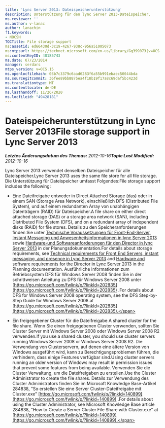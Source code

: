 ```yaml
---
title: 'Lync Server 2013: Dateispeicherunterstützung'
description: Unterstützung für den lync Server 2013-Dateispeicher.
ms.reviewer: ''
ms.author: v-lanac
author: lanachin
f1.keywords:
- NOCSH
TOCTitle: File storage support
ms:assetid: ed66430d-3c19-4267-938c-956a51005073
ms:mtpsurl: https://technet.microsoft.com/en-us/library/Gg399073(v=OCS.15)
ms:contentKeyID: 48185743
ms.date: 07/23/2014
manager: serdars
mtps_version: v=OCS.15
ms.openlocfilehash: 03b7c3379c6aad6283f6a55b991ebaec50044bda
ms.sourcegitcommit: 36fee89bb887bea4f18b19f17a8c69daf5bc423d
ms.translationtype: MT
ms.contentlocale: de-DE
ms.lasthandoff: 11/26/2020
ms.locfileid: "49428181"
---
```

# <a name="file-storage-support-in-lync-server-2013"></a><span data-ttu-id="a2ec3-103">Dateispeicherunterstützung in Lync Server 2013</span><span class="sxs-lookup"><span data-stu-id="a2ec3-103">File storage support in Lync Server 2013</span></span>

<div data-xmlns="http://www.w3.org/1999/xhtml">

<div class="topic" data-xmlns="http://www.w3.org/1999/xhtml" data-msxsl="urn:schemas-microsoft-com:xslt" data-cs="https://msdn.microsoft.com/">

<div data-asp="https://msdn2.microsoft.com/asp">



</div>

<div id="mainSection">

<div id="mainBody"><span data-ttu-id="a2ec3-104">

<span> </span></span><span class="sxs-lookup"><span data-stu-id="a2ec3-104">

<span> </span></span></span>

<span data-ttu-id="a2ec3-105">_**Letztes Änderungsdatum des Themas:** 2012-10-16_</span><span class="sxs-lookup"><span data-stu-id="a2ec3-105">_**Topic Last Modified:** 2012-10-16_</span></span>

<span data-ttu-id="a2ec3-106">Lync Server 2013 verwendet denselben Dateispeicher für alle Dateispeicher.</span><span class="sxs-lookup"><span data-stu-id="a2ec3-106">Lync Server 2013 uses the same file store for all file storage.</span></span> <span data-ttu-id="a2ec3-107">Die Unterstützung für Dateispeicher umfasst Folgendes:</span><span class="sxs-lookup"><span data-stu-id="a2ec3-107">File storage support includes the following:</span></span>

  - <span data-ttu-id="a2ec3-108">Eine Dateifreigabe entweder in Direct Attached Storage (das) oder in einem SAN (Storage Area Network), einschließlich DFS (Distributed File System), und auf einem redundanten Array von unabhängigen Datenträgern (RAID) für Dateispeicher.</span><span class="sxs-lookup"><span data-stu-id="a2ec3-108">A file share on either direct attached storage (DAS) or a storage area network (SAN), including Distributed File System (DFS), and on a redundant array of independent disks (RAID) for file stores.</span></span> <span data-ttu-id="a2ec3-109">Details zu den Speicheranforderungen finden Sie unter [Technische Voraussetzungen für Front-End-Server, Instant Messaging und Anwesenheitsinformationen in lync Server 2013](lync-server-2013-technical-requirements-for-front-end-servers-instant-messaging-and-presence.md) sowie [Hardware-und Softwareanforderungen für den Director in lync Server 2013](lync-server-2013-hardware-and-software-requirements-for-the-director.md) in der Planungsdokumentation.</span><span class="sxs-lookup"><span data-stu-id="a2ec3-109">For details about storage requirements, see [Technical requirements for Front End Servers, instant messaging, and presence in Lync Server 2013](lync-server-2013-technical-requirements-for-front-end-servers-instant-messaging-and-presence.md) and [Hardware and software requirements for the Director in Lync Server 2013](lync-server-2013-hardware-and-software-requirements-for-the-director.md) in the Planning documentation.</span></span> <span data-ttu-id="a2ec3-110">Ausführliche Informationen zum Betriebssystem DFS für Windows Server 2008 finden Sie in der schrittweisen Anleitung zu DFS für Windows Server 2008 unter [https://go.microsoft.com/fwlink/p/?linkId=202835](https://go.microsoft.com/fwlink/p/?linkid=202835) .</span><span class="sxs-lookup"><span data-stu-id="a2ec3-110">For details about DFS for Windows Server 2008 operating system, see the DFS Step-by-Step Guide for Windows Server 2008 at [https://go.microsoft.com/fwlink/p/?linkId=202835](https://go.microsoft.com/fwlink/p/?linkid=202835).</span></span>

  - <span data-ttu-id="a2ec3-111">Ein freigegebener Cluster für die Dateifreigabe.</span><span class="sxs-lookup"><span data-stu-id="a2ec3-111">A shared cluster for the file share.</span></span> <span data-ttu-id="a2ec3-112">Wenn Sie einen freigegebenen Cluster verwenden, sollten Sie Cluster Server mit Windows Server 2008 oder Windows Server 2008 R2 verwenden.</span><span class="sxs-lookup"><span data-stu-id="a2ec3-112">If you use a shared cluster, you should use cluster servers running Windows Server 2008 or Windows Server 2008 R2.</span></span> <span data-ttu-id="a2ec3-113">Die Verwendung von Clusterservern, auf denen eine ältere Version von Windows ausgeführt wird, kann zu Berechtigungsproblemen führen, die verhindern, dass einige Features verfügbar sind.</span><span class="sxs-lookup"><span data-stu-id="a2ec3-113">Using cluster servers running an older version of Windows may result in permission issues that prevent some features from being available.</span></span> <span data-ttu-id="a2ec3-114">Verwenden Sie die Cluster Verwaltung, um die Dateifreigaben zu erstellen.</span><span class="sxs-lookup"><span data-stu-id="a2ec3-114">Use the Cluster Administrator to create the file shares.</span></span> <span data-ttu-id="a2ec3-115">Details zur Verwendung des Cluster Administrators finden Sie im Microsoft Knowledge Base-Artikel 284838, "So erstellen Sie eine Server Cluster-Dateifreigabe mit Cluster.exe" [https://go.microsoft.com/fwlink/p/?linkId=140899](https://go.microsoft.com/fwlink/p/?linkid=140899) .</span><span class="sxs-lookup"><span data-stu-id="a2ec3-115">For details about using the Cluster Administrator, see Microsoft Knowledge Base article 284838, "How to Create a Server Cluster File Share with Cluster.exe" at [https://go.microsoft.com/fwlink/p/?linkId=140899](https://go.microsoft.com/fwlink/p/?linkid=140899).</span></span>

<span data-ttu-id="a2ec3-116"></div>

<span> </span>

</div>

</div>

</span><span class="sxs-lookup"><span data-stu-id="a2ec3-116"></div>

<span> </span>

</div>

</div>

</span></span></div>

